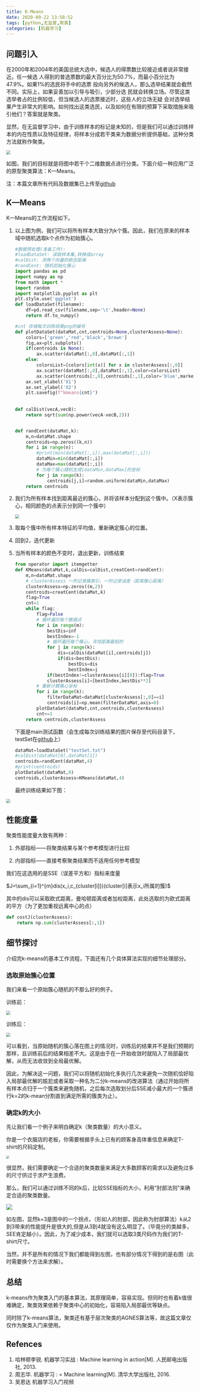 ```yaml
---
title: K-Means
date: 2020-09-22 13:58:52
tags: [python,无监督,聚类]
categories: [机器学习]
---
```


## 问题引入

在2000年和2004年的美国总统大选中，候选人的得票数比较接近或者说非常接近。任一候选 人得到的普选票数的最大百分比为50.7%，而最小百分比为47.9%。如果1%的选民将手中的选票 投向另外的候选人，那么选举结果就会截然不同。实际上，如果妥善加以引导与吸引，少部分选 民就会转换立场。尽管这类选举者占的比例较低，但当候选人的选票接近时，这些人的立场无疑 会对选举结果产生非常大的影响。如何找出这类选民，以及如何在有限的预算下采取措施来吸 引他们？答案就是聚类。

显然，在无监督学习中，由于训练样本的标记是未知的，但是我们可以通过训练样本的内在性质以及特征规律，将样本分成若干类来为数据分析提供基础，这种分类方法就称作聚类。

<img src="https://img.nc-77.top/%E5%B1%8F%E5%B9%95%E6%88%AA%E5%9B%BE%202020-09-22%20141414.png" style="zoom: 67%;" />

如图，我们的目标就是将图中若干个二维数据点进行分类。下面介绍一种应用广泛的原型聚类算法：K—Means。

注：本篇文章所有代码及数据集已上传至[github](https://github.com/nc-77/Machine_Learning)

## K—Means

K—Means的工作流程如下。

1. 以上图为例，我们可以将所有样本大致分为k个簇。因此，我们在原来的样本域中随机选取k个点作为初始簇心。

   ```python
   #数据预处理(准备工作):
   #loadDataSet: 读取样本集,转换成array
   #calDist: 求两个向量的欧氏距离
   #randCent: 随机初始化簇心
   import pandas as pd
   import numpy as np
   from math import *
   import random 
   import matplotlib.pyplot as plt
   plt.style.use('ggplot')
   def loadDataSet(filename):
       df=pd.read_csv(filename,sep='\t',header=None)
       return df.to_numpy()
   
   #cnt 存储每次训练结果png的编号
   def plotDataSet(dataMat,cnt,centroids=None,clusterAssess=None):
       colors=['green','red','black','brown']
       fig,ax=plt.subplots()
       if(centroids is None):
           ax.scatter(dataMat[:,0],dataMat[:,1])
       else:
           colorsList=[colors[int(x)] for x in clusterAssess[:,0]]
           ax.scatter(dataMat[:,0],dataMat[:,1],color=colorsList)
           ax.scatter(centroids[:,0],centroids[:,1],color='blue',marker='x')
       ax.set_xlabel('X1')
       ax.set_ylabel('X2')
       plt.savefig(f"kmeans{cnt}")
       
       
   def calDist(vecA,vecB):
       return sqrt(sum(np.power(vecA-vecB,2)))
   
   
   def randCent(dataMat,k):
       m,n=dataMat.shape
       centroids=np.zeros((k,n))
       for i in range(n):
           #print(min(dataMat[:,i]),max(dataMat[:,i]))
           dataMin=min(dataMat[:,i])
           dataMax=max(dataMat[:,i])
           # 为每个簇心随机生成[dataMin,dataMax]的坐标
           for j in range(k):
               centroids[j,i]=random.uniform(dataMin,dataMax)
       return centroids
   ```

   

2. 我们为所有样本找到距离最近的簇心，并将该样本分配到这个簇中。（X表示簇心，相同颜色的点表示分到同一个簇中）

   <img src="https://img.nc-77.top/%E5%B1%8F%E5%B9%95%E6%88%AA%E5%9B%BE%202020-09-22%20143500.png" style="zoom:67%;" />

3. 取每个簇中所有样本特征的平均值，重新确定簇心的位置。

4. 回到2，迭代更新

5. 当所有样本的颜色不变时，退出更新，训练结束

   ```python
   from operator import itemgetter
   def KMeans(dataMat,k,calDis=calDist,creatCent=randCent):
       m,n=dataMat.shape
       # clusterAssess 一列记录簇索引，一列记录误差（距离簇心距离）
       clusterAssess=np.zeros((m,2))
       centroids=creatCent(dataMat,k)
       flag=True
       cnt=1
       while flag:
           flag=False
           # 循环遍历每个数据点
           for i in range(m):
               bestDis=inf
               bestIndex=-1
               # 循环遍历每个簇心，寻找距离最短的
               for j in range(k):
                   dis=calDis(dataMat[i],centroids[j])
                   if(dis<bestDis):
                       bestDis=dis
                       bestIndex=j
               if(bestIndex!=clusterAssess[i][0]):flag=True
               clusterAssess[i]=[bestIndex,bestDis**2]
           # 重新计算簇心坐标
           for i in range(k):
               filterDataMat=dataMat[clusterAssess[:,0]==i]
               centroids[i]=np.mean(filterDataMat,axis=0)
           plotDataSet(dataMat,cnt,centroids,clusterAssess)
           cnt+=1
       return centroids,clusterAssess
   ```

   下面是main测试函数（会生成每次训练结果的图片保存至代码目录下，testSet在[github](https://github.com/nc-77/Machine_Learning)上）

   ```python
   dataMat=loadDataSet("testSet.txt")
   #calDist(dataMat[0],dataMat[1])
   centroids=randCent(dataMat,4)
   #print(centroids)
   plotDataSet(dataMat,0)
   centroids,clusterAssess=KMeans(dataMat,4)
   ```

   最终训练结果如下图：

<img src="https://img.nc-77.top/%E5%B1%8F%E5%B9%95%E6%88%AA%E5%9B%BE%202020-09-22%20144024.png" style="zoom:67%;" />

## 性能度量

聚类性能度量大致有两种：

1. 外部指标——将聚类结果与某个参考模型进行比较

2. 内部指标——直接考察聚类结果而不适用任何参考模型

我们在这选用的是SSE（误差平方和）指标来度量

$J=\sum_{i=1}^{m}dis(x_i,c_{cluster[i]})(cluster[i]表示x_i所属的簇)$

其中的dis可以采取欧式距离，曼哈顿距离或者加权距离，此处选取的为欧式距离的平方（为了更加重视远离中心的点）

```python
def costJ(clusterAssess):
    return np.sum(clusterAssess[:,1])
```



## 细节探讨

介绍完k-means的基本工作流程，下面还有几个具体算法实现的细节处理部分。

### 选取原始簇心位置

我们来看一个原始簇心随机的不那么好的例子。

训练前：

<img src="https://img.nc-77.top/%E5%B1%8F%E5%B9%95%E6%88%AA%E5%9B%BE%202020-09-22%20152050.png" style="zoom:67%;" />

训练后：

<img src="https://img.nc-77.top/%E5%B1%8F%E5%B9%95%E6%88%AA%E5%9B%BE%202020-09-22%20152113.png" style="zoom:67%;" />

可以看到，当原始随机的簇心落在图上的情况时，训练后的结果并不是我们预期的那样，且训练前后的结果相差不大。这是由于在一开始收敛时就陷入了局部最优解，从而无法收敛到全局最优解。

因此，为解决这一问题，我们可以将随机初始化多执行几次来避免一次随机恰好陷入局部最优解的尴尬或者采取一种名为二分k-means的改进算法（通过开始将所有样本点归于一个簇类来避免随机，之后每次选取划分后SSE减小最大的一个簇进行k=2的k-mean分割直到满足所需的簇类为止）。



### 确定k的大小

先让我们看一个例子来明白确定k（聚类数量）的大小意义。

你是一个衣服店的老板，你需要根据手头上已有的顾客身高体重信息来确定T-shirt的尺码定制。

<img src="https://img.nc-77.top/2020-09-22%2015-34-05-1.png" style="zoom: 50%;" />

很显然，我们需要确定一个合适的聚类数量来满足大多数顾客的需求以及避免过多的尺寸供过于求产生浪费。

那么，我们可以通过训练不同的k后，比较SSE指标的大小，利用“肘部法则”来确定合适的聚类数量。

![](https://img.nc-77.top/2020-09-22%2016-03-05-1.png)

如左图，显然k=3是图中的一个拐点，（形如人的肘部，因此称为肘部算法）k从2到3带来的性能提升是很大的,但是从3到4就没有这么明显了。（毕竟分的类越多，SEE肯定越小）。因此，为了减少成本，我们就可以选取3类尺码作为我们的T-shirt尺寸。

当然，并不是所有的情况下我们都能得到左图，也有部分情况下得到的是右图（此时需要换个方法来求解）。

## 总结

k-means作为聚类入门的基本算法，其原理简单，容易实现。但同时也有着k值很难确定，聚类效果依赖于聚类中心的初始化，容易陷入局部最优等缺点。

同时除了k-means算法，聚类还有基于层次聚类的AGNES算法等，故这篇文章仅仅作为聚类入门来使用。

## Refences

1. 哈林顿李锐. 机器学习实战 : Machine learning in action[M]. 人民邮电出版社, 2013.
2. 周志华. 机器学习 : = Machine learning[M]. 清华大学出版社, 2016.
3. 吴恩达  机器学习入门视频 

